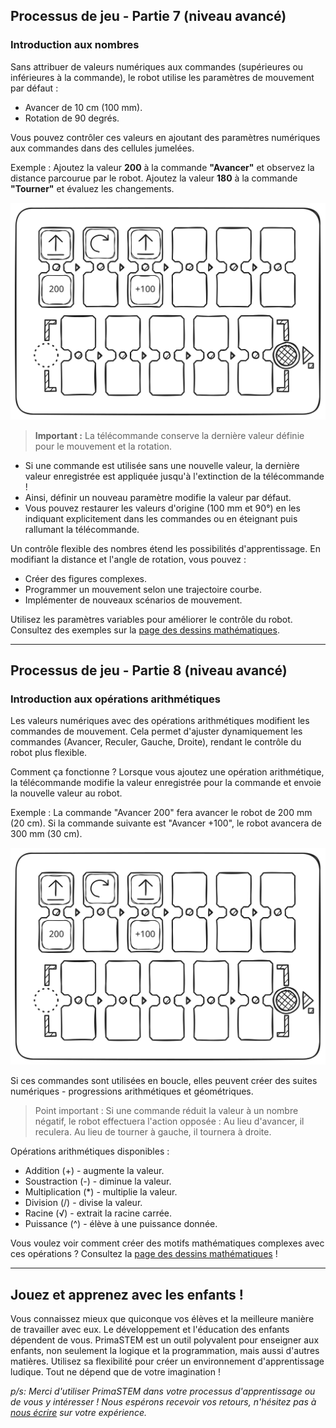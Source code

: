 ## Processus de jeu - Partie 7 (niveau avancé)

### Introduction aux nombres

Sans attribuer de valeurs numériques aux commandes (supérieures ou inférieures à la commande), le robot utilise les paramètres de mouvement par défaut :  
- Avancer de 10 cm (100 mm).  
- Rotation de 90 degrés.  

Vous pouvez contrôler ces valeurs en ajoutant des paramètres numériques aux commandes dans des cellules jumelées.  

Exemple : Ajoutez la valeur **200** à la commande **"Avancer"** et observez la distance parcourue par le robot. Ajoutez la valeur **180** à la commande **"Tourner"** et évaluez les changements.  

![example1](images/example1.excalidraw.svg)

> **Important :** La télécommande conserve la dernière valeur définie pour le mouvement et la rotation. 
- Si une commande est utilisée sans une nouvelle valeur, la dernière valeur enregistrée est appliquée jusqu'à l'extinction de la télécommande !
- Ainsi, définir un nouveau paramètre modifie la valeur par défaut.  
- Vous pouvez restaurer les valeurs d'origine (100 mm et 90°) en les indiquant explicitement dans les commandes ou en éteignant puis rallumant la télécommande.  

Un contrôle flexible des nombres étend les possibilités d'apprentissage. En modifiant la distance et l'angle de rotation, vous pouvez :  
- Créer des figures complexes.  
- Programmer un mouvement selon une trajectoire courbe.  
- Implémenter de nouveaux scénarios de mouvement.  

Utilisez les paramètres variables pour améliorer le contrôle du robot. Consultez des exemples sur la [page des dessins mathématiques](/ru/math_drawings_ru).

---

## Processus de jeu - Partie 8 (niveau avancé)

### Introduction aux opérations arithmétiques

Les valeurs numériques avec des opérations arithmétiques modifient les commandes de mouvement. Cela permet d'ajuster dynamiquement les commandes (Avancer, Reculer, Gauche, Droite), rendant le contrôle du robot plus flexible.

Comment ça fonctionne ?
Lorsque vous ajoutez une opération arithmétique, la télécommande modifie la valeur enregistrée pour la commande et envoie la nouvelle valeur au robot.

Exemple :
La commande "Avancer 200" fera avancer le robot de 200 mm (20 cm).
Si la commande suivante est "Avancer +100", le robot avancera de 300 mm (30 cm).

![example2](images/example2.excalidraw.svg)

Si ces commandes sont utilisées en boucle, elles peuvent créer des suites numériques - progressions arithmétiques et géométriques.

> Point important : Si une commande réduit la valeur à un nombre négatif, le robot effectuera l'action opposée : 
Au lieu d'avancer, il reculera.
Au lieu de tourner à gauche, il tournera à droite.

Opérations arithmétiques disponibles :
- Addition (+) - augmente la valeur.
- Soustraction (-) - diminue la valeur.
- Multiplication (*) - multiplie la valeur.
- Division (/) - divise la valeur.
- Racine (√) - extrait la racine carrée.
- Puissance (^) - élève à une puissance donnée.

Vous voulez voir comment créer des motifs mathématiques complexes avec ces opérations ? Consultez la [page des dessins mathématiques](/ru/math_drawings_ru) !

---

## Jouez et apprenez avec les enfants !

Vous connaissez mieux que quiconque vos élèves et la meilleure manière de travailler avec eux. Le développement et l'éducation des enfants dépendent de vous. PrimaSTEM est un outil polyvalent pour enseigner aux enfants, non seulement la logique et la programmation, mais aussi d'autres matières. Utilisez sa flexibilité pour créer un environnement d'apprentissage ludique. Tout ne dépend que de votre imagination !

*p/s: Merci d'utiliser PrimaSTEM dans votre processus d'apprentissage ou de vous y intéresser !
Nous espérons recevoir vos retours, n'hésitez pas à [nous écrire](/ru/contacts.md) sur votre expérience.*
